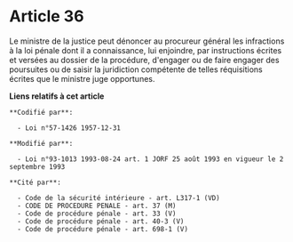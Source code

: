 # Article 36

Le ministre de la justice peut dénoncer au procureur général les infractions à la loi pénale dont il a connaissance, lui
enjoindre, par instructions écrites et versées au dossier de la procédure, d'engager ou de faire engager des poursuites ou de
saisir la juridiction compétente de telles réquisitions écrites que le ministre juge opportunes.

**Liens relatifs à cet article**

	**Codifié par**:

	  - Loi n°57-1426 1957-12-31

	**Modifié par**:

	  - Loi n°93-1013 1993-08-24 art. 1 JORF 25 août 1993 en vigueur le 2 septembre 1993

	**Cité par**:

	  - Code de la sécurité intérieure - art. L317-1 (VD)
	  - CODE DE PROCEDURE PENALE - art. 37 (M)
	  - Code de procédure pénale - art. 33 (V)
	  - Code de procédure pénale - art. 40-3 (V)
	  - Code de procédure pénale - art. 698-1 (V)
